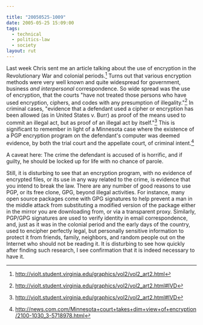 ```yaml
---

title: "20050525-1009"
date: 2005-05-25 15:09:00
tags:
  - technical
  - politics-law
  - society
layout: rut
---
```


Last week Chris sent me an article talking about the use of
encryption in the Revolutionary War and colonial periods.[^1] Turns
out that various encryption methods were very well known and quite
widespread for government, business *and interpersonal*
correspondence.  So wide spread was the use of encryption, that the
courts "have not treated those persons who have used encryption,
ciphers, and codes with any presumption of illegality."[^2]
In criminal cases, "evidence that a defendant used a cipher
or encryption has been allowed (as in United States v. Burr) as
proof of the means used to commit an illegal act, but as proof of
an illegal act by itself."[^3] This is significant to remember in
light of a Minnesota case where the existence of a PGP encryption
program on the defendant's computer was deemed evidence, by both
the trial court and the appellate court, of criminal intent.[^4]

A caveat here: The crime the defendant is accused of is horrific,
and if guilty, he should be locked up for life with no chance
of parole.

Still, it is disturbing to see that an encryption program, with
no evidence of encrypted files, or its use in any way related to the
crime, is evidence that you intend to break the law.  There are any
number of good reasons to use PGP, or its free clone, GPG, beyond
illegal activities.  For instance, many open source packages come
with GPG signatures to help prevent a man in the middle attack
from substituting a modified version of the package either in
the mirror you are downloading from, or via a transparent proxy.
Similarly, PGP/GPG signatures are used to verify identity in email
correspondence, and, just as it was in the colonial period and
the early days of the country, used to encipher perfectly legal,
but personally sensitive information to protect it from friends,
family, neighbors, and random people out on the Internet who should
not be reading it.  It is disturbing to see how quickly after finding
such research, I see confirmation that it is indeed necessary to
have it.

[^1]: <http://vjolt.student.virginia.edu/graphics/vol2/vol2_art2.html>

[^2]: <http://vjolt.student.virginia.edu/graphics/vol2/vol2_art2.html#IVD>

[^3]: <http://vjolt.student.virginia.edu/graphics/vol2/vol2_art2.html#IVD>

[^4]: <http://news.com.com/Minnesota+court+takes+dim+view+of+encryption/2100-1030_3-5718978.html>

